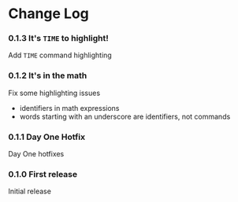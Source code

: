 # Change Log

### 0.1.3 It's `TIME` to highlight!

Add `TIME` command highlighting

### 0.1.2 It's in the math

Fix some highlighting issues
- identifiers in math expressions
- words starting with an underscore are identifiers, not commands

### 0.1.1 Day One Hotfix

Day One hotfixes

### 0.1.0 First release

Initial release